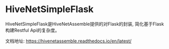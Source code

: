 # HiveNetSimpleFlask

HiveNetSimpleFlask是HiveNetAssemble提供的对Flask的封装, 简化基于Flask构建Restful Api的复杂度。

文档地址: https://hivenetassemble.readthedocs.io/en/latest/
